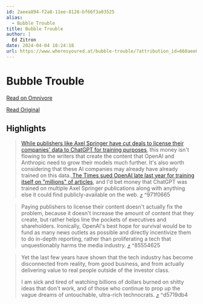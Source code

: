 ```yaml
---
id: 2aeea894-f2a8-11ee-8128-bf66f3a03525
alias:
  - Bubble Trouble
title: Bubble Trouble
author: |
  Ed Zitron
date: 2024-04-04 18:24:18
url: https://www.wheresyoured.at/bubble-trouble/?attribution_id=660aee002b160500014c2bbc&attribution_type=post&ref=ed-zitrons-wheres-your-ed-at-newsletter
---
```


# Bubble Trouble

[Read on Omnivore](https://omnivore.app/me/bubble-trouble-18eaa23d2cd)

[Read Original](https://www.wheresyoured.at/bubble-trouble/?attribution_id=660aee002b160500014c2bbc&attribution_type=post&ref=ed-zitrons-wheres-your-ed-at-newsletter)

## Highlights

> [While publishers like Axel Springer have cut deals to license their companies' data to ChatGPT for training purposes](https://www.wheresyoured.at/r/069c8981?m=f0d0d9e8-9c6d-4891-a403-ddb4298b33df), this money isn't flowing to the writers that create the content that OpenAI and Anthropic need to grow their models much further. It's also worth considering that these AI companies may already have already trained on this data.[ The Times sued OpenAI late last year for training itself on "millions" of articles](https://www.wheresyoured.at/r/c71d0a95?m=f0d0d9e8-9c6d-4891-a403-ddb4298b33df), and I'd bet money that ChatGPT was trained on multiple Axel Springer publications along with anything else it could find publicly-available on the web. [⤴️](https://omnivore.app/me/bubble-trouble-18eaa23d2cd#971f0665-2f0d-46e9-bd16-8666cb21ead8)  ^971f0665

> Paying publishers to license their content doesn't actually fix the problem, because it doesn't increase the amount of content that they create, but rather helps line the pockets of executives and shareholders. Ironically, OpenAI's best hope for survival would be to fund as many news outlets as possible and directly incentivize them to do in-depth reporting, rather than proliferating a tech that unquestionably harms the media industry. [⤴️](https://omnivore.app/me/bubble-trouble-18eaa23d2cd#85554625-0e3a-4821-983e-69eb23ff0706)  ^85554625

> Yet the last few years have shown that the tech industry has become disconnected from reality, from good business, and from actually delivering value to real people outside of the investor class.
> 
> I am sick and tired of watching billions of dollars burned on shitty ideas that don't work, and of those who continue to prop up the vague dreams of untouchable, ultra-rich technocrats. [⤴️](https://omnivore.app/me/bubble-trouble-18eaa23d2cd#d5719db4-2f77-49d8-9e29-4d5f536dcf38)  ^d5719db4

